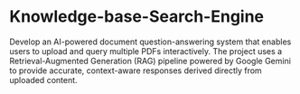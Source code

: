 # Knowledge-base-Search-Engine
Develop an AI-powered document question-answering system that enables users to upload and query multiple PDFs interactively. The project uses a Retrieval-Augmented Generation (RAG) pipeline powered by Google Gemini to provide accurate, context-aware responses derived directly from uploaded content.

